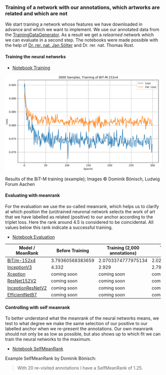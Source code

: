 ### Training of a network with our annotations, which artworks are related and which are not

We start training a network whose features we have downloaded in advance and which we want to implement. We use our annotated data from the [TrainingDataGenerator](https://github.com/DominikBoenisch/Training-the-Archive/tree/master/Prototype/3_Training_Dataset). As a result we get a *relearned* network which we can evaluate in a second step. The notebooks were made possible with the help of [Dr. rer. nat. Jan Sölter](https://de.linkedin.com/in/jansoelter) and Dr. rer. nat. Thomas Rost.

#### Training the neural networks

* [Notebook Training](https://github.com/DominikBoenisch/Training-the-Archive/blob/master/Prototype/4_Training/Training_SimilarityNet.ipynb)

<img src="https://github.com/DominikBoenisch/Training-the-Archive/blob/master/Images/3000_Samples_BiT-M.152x4.png" width="750" height="">

Results of the BiT-M training (example);
Images © Dominik Bönisch, Ludwig Forum Aachen

#### Evaluating with meanrank

For the evaluation we use the so-called meanrank, which helps us to clarify at which position the (un)trained neuronal network selects the work of art that we have labelled as related (positive) to our anchor according to the triplet loss. Here the rank around 4.5 is considered to be coincidental. All values below this rank indicate a successful training.

* [Notebook Evaluation](https://github.com/DominikBoenisch/Training-the-Archive/blob/master/Prototype/4_Training/MeanRankEvaluation.ipynb)

Model / MeanRank | Before Training| Training (2,000 annotations)| Training (3,000 annotations)
------------ | -------------| -------------| -------------
[BiT/m-152x4](https://tfhub.dev/google/bit/m-r152x4/1) | 3.79360568383659| 2.0703374777975134| 2.026666666666667
[InceptionV3](https://keras.io/api/applications/inceptionv3/) | 4.332| 2.929| 2.7986666666666666
[Xception](https://keras.io/api/applications/xception/) | coming soon| coming soon| coming soon
[ResNet152V2](https://keras.io/api/applications/resnet/#resnet152v2-function)| coming soon| coming soon| coming soon
[InceptionResNetV2](https://keras.io/api/applications/inceptionresnetv2/) | coming soon| coming soon| coming soon
[EfficientNetB7](https://keras.io/api/applications/efficientnet/#efficientnetb7-function) | coming soon| coming soon| coming soon

#### Controlling with self meanrank

To better understand what the meanrank of the neural networks means, we test to what degree we make the same selection of our positive to our labelled anchor when we re-present the annotations. Our own meanrank should not only be as low as possible, but also shows up to which fit we can train the neural networks to the maximum.

* [Notebook SelfMeanRank](https://github.com/DominikBoenisch/Training-the-Archive/blob/master/Prototype/4_Training/SelfMeanRank.ipynb)

Example SelfMeanRank by Dominik Bönisch:
> With 20 re-visited annotations I have a SelfMeanRank of 1.25.
